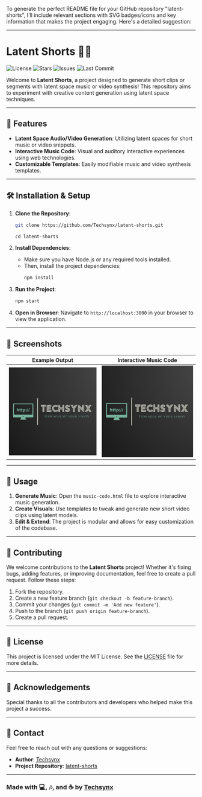 To generate the perfect README file for your GitHub repository "latent-shorts", I'll include relevant sections with SVG badges/icons and key information that makes the project engaging. Here's a detailed suggestion:

---

# Latent Shorts 🎥🎵

![License](https://img.shields.io/github/license/Techsynx/latent-shorts?style=flat-square) ![Stars](https://img.shields.io/github/stars/Techsynx/latent-shorts?style=social) ![Issues](https://img.shields.io/github/issues/Techsynx/latent-shorts?style=flat-square) ![Last Commit](https://img.shields.io/github/last-commit/Techsynx/latent-shorts?style=flat-square)

Welcome to **Latent Shorts**, a project designed to generate short clips or segments with latent space music or video synthesis! This repository aims to experiment with creative content generation using latent space techniques.

---

## 🚀 Features

- **Latent Space Audio/Video Generation**: Utilizing latent spaces for short music or video snippets.
- **Interactive Music Code**: Visual and auditory interactive experiences using web technologies.
- **Customizable Templates**: Easily modifiable music and video synthesis templates.

---

## 🛠️ Installation & Setup

1. **Clone the Repository**:
   ```bash
   git clone https://github.com/Techsynx/latent-shorts.git
   ```
   ```
   cd latent-shorts
   ```

2. **Install Dependencies**:
   - Make sure you have Node.js or any required tools installed.
   - Then, install the project dependencies:
     ```bash
     npm install
     ```

3. **Run the Project**:
   ```bash
   npm start
   ```

4. **Open in Browser**: Navigate to `http://localhost:3000` in your browser to view the application.

---

## 🎨 Screenshots

| Example Output | Interactive Music Code |
|----------------|------------------------|
| ![Example Video](https://github.com/Techsynx/latent-shorts/blob/main/file.png) | ![Interactive Music](https://github.com/Techsynx/latent-shorts/blob/main/WhatsApp%20Image%202024-09-02%20at%2008.09.19.jpeg) |

---

## 📜 Usage

1. **Generate Music**: Open the `music-code.html` file to explore interactive music generation.
2. **Create Visuals**: Use templates to tweak and generate new short video clips using latent models.
3. **Edit & Extend**: The project is modular and allows for easy customization of the codebase.

---

## 🌟 Contributing

We welcome contributions to the **Latent Shorts** project! Whether it's fixing bugs, adding features, or improving documentation, feel free to create a pull request. Follow these steps:

1. Fork the repository.
2. Create a new feature branch (`git checkout -b feature-branch`).
3. Commit your changes (`git commit -m 'Add new feature'`).
4. Push to the branch (`git push origin feature-branch`).
5. Create a pull request.

---

## 📄 License

This project is licensed under the MIT License. See the [LICENSE](./LICENSE) file for more details.

---

## 🙌 Acknowledgements

Special thanks to all the contributors and developers who helped make this project a success.

---

## 📧 Contact

Feel free to reach out with any questions or suggestions:

- **Author**: [Techsynx](https://github.com/Techsynx)
- **Project Repository**: [latent-shorts](https://github.com/Techsynx/latent-shorts)

---

### Made with 💻, 🎶, and ☕ by [Techsynx](https://github.com/Techsynx)



